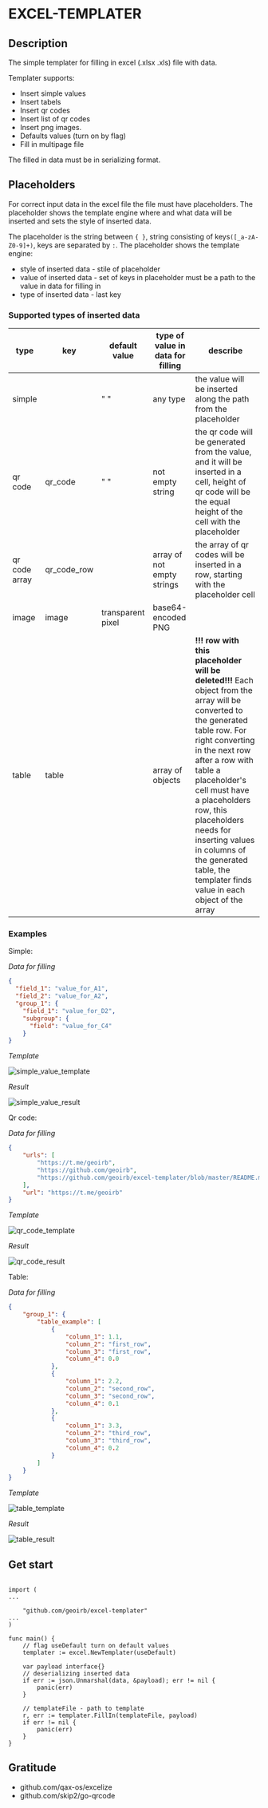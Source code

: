 # EXCEL-TEMPLATER

## Description

The simple templater for filling in excel (.xlsx .xls) file with data.

Templater supports:
* Insert simple values
* Insert tabels
* Insert qr codes
* Insert list of qr codes
* Insert png images.
* Defaults values (turn on by flag)
* Fill in multipage file

The filled in data must be in serializing format.

## Placeholders

For correct input data in the excel file the file must have placeholders. The placeholder shows the template engine where and what data will be inserted and sets the style of inserted data.

The placeholder is the string between `{ }`, string consisting of keys`([_a-zA-Z0-9]+)`, keys are separated by `:`.
The placeholder shows the template engine:
- style of inserted data - stile of placeholder
- value of inserted data - set of keys in placeholder must be a path to the value in data for filling in
- type of inserted data - last key

### Supported types of inserted data 

| type          | key         | default value | type of value in data for filling | describe                                                                                                                                                     |
|---------------|-------------|---------------|-----------------------------------|--------------------------------------------------------------------------------------------------------------------------------------------------------------|
| simple        |             | " "           | any type                          | the value will be inserted along the path from the placeholder                                                                                               |
| qr code       | qr_code     | " "           | not empty string                  | the qr code will be generated from the value, and it will be inserted in a cell, height of qr code will be the equal height of the cell with the placeholder |
| qr code array | qr_code_row |               | array of not empty strings        | the array of qr codes will be inserted in a row, starting with the placeholder cell                                                                          |
| image         | image       | transparent pixel    			| base64-encoded PNG |   
| table         | table       |                      			| array of objects   | __!!! row with this placeholder will be deleted!!!__ Each object from the array will be converted to the generated table row.  For right converting in the next row after a row with table a placeholder's cell must have a placeholders row, this placeholders needs for inserting values in columns of the generated table, the templater finds value in each object of the array|

### Examples 

Simple:

_Data for filling_

```json
{
  "field_1": "value_for_A1",
  "field_2": "value_for_A2",
  "group_1": {
    "field_1": "value_for_D2",
    "subgroup": {
      "field": "value_for_C4"
    }
}
```

_Template_

![simple_value_template](images/simple_value_template.png)

_Result_

![simple_value_result](images/simple_value_result.png)

Qr code:

_Data for filling_

```json
{
  	"urls": [
		"https://t.me/geoirb",
		"https://github.com/geoirb",
		"https://github.com/geoirb/excel-templater/blob/master/README.md"
	],
	"url": "https://t.me/geoirb"
}
```

_Template_

![qr_code_template](images/qr_code_template.png)

_Result_

![qr_code_result](images/qr_code_result.png)


Table:

_Data for filling_

```json
{
	"group_1": {
		"table_example": [
			{
				"column_1": 1.1,
				"column_2": "first_row",
				"column_3": "first_row",
				"column_4": 0.0
			},
			{
				"column_1": 2.2,
				"column_2": "second_row",
				"column_3": "second_row",
				"column_4": 0.1
			},
			{
				"column_1": 3.3,
				"column_2": "third_row",
				"column_3": "third_row",
				"column_4": 0.2
			}
		]
	}
}
```

_Template_

![table_template](images/table_template.png)

_Result_

![table_result](images/table_result.png)


## Get start

```golang

import (
...

	"github.com/geoirb/excel-templater"
...
)

func main() {
	// flag useDefault turn on default values
	templater := excel.NewTemplater(useDefault)

	var payload interface{}
	// deserializing inserted data 
	if err := json.Unmarshal(data, &payload); err != nil {
		panic(err)
	}

	// templateFile - path to template
	r, err := templater.FillIn(templateFile, payload)
	if err != nil {
		panic(err)
	}
}
```

## Gratitude

- github.com/qax-os/excelize
- github.com/skip2/go-qrcode